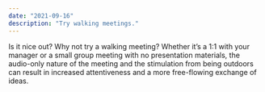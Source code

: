 ```yaml
---
date: "2021-09-16"
description: "Try walking meetings."
---
```


Is it nice out? Why not try a walking meeting? Whether it’s a 1:1 with your manager or a small group meeting with no presentation materials, the audio-only nature of the meeting and the stimulation from being outdoors can result in increased attentiveness and a more free-flowing exchange of ideas.
